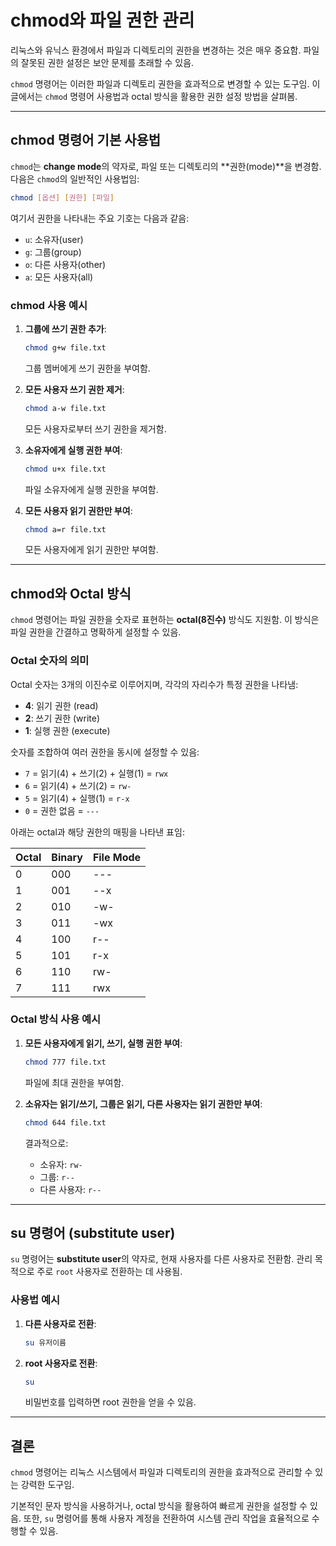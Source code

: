 
# chmod와 파일 권한 관리

리눅스와 유닉스 환경에서 파일과 디렉토리의 권한을 변경하는 것은 매우 중요함. 파일의 잘못된 권한 설정은 보안 문제를 초래할 수 있음. 

`chmod` 명령어는 이러한 파일과 디렉토리 권한을 효과적으로 변경할 수 있는 도구임. 이 글에서는 `chmod` 명령어 사용법과 octal 방식을 활용한 권한 설정 방법을 살펴봄.

---

## chmod 명령어 기본 사용법

`chmod`는 **change mode**의 약자로, 파일 또는 디렉토리의 **권한(mode)**을 변경함. 다음은 `chmod`의 일반적인 사용법임:

```bash
chmod [옵션] [권한] [파일]
```

여기서 권한을 나타내는 주요 기호는 다음과 같음:
- `u`: 소유자(user)
- `g`: 그룹(group)
- `o`: 다른 사용자(other)
- `a`: 모든 사용자(all)

### chmod 사용 예시

1. **그룹에 쓰기 권한 추가**:
   ```bash
   chmod g+w file.txt
   ```
   그룹 멤버에게 쓰기 권한을 부여함.

2. **모든 사용자 쓰기 권한 제거**:
   ```bash
   chmod a-w file.txt
   ```
   모든 사용자로부터 쓰기 권한을 제거함.

3. **소유자에게 실행 권한 부여**:
   ```bash
   chmod u+x file.txt
   ```
   파일 소유자에게 실행 권한을 부여함.

4. **모든 사용자 읽기 권한만 부여**:
   ```bash
   chmod a=r file.txt
   ```
   모든 사용자에게 읽기 권한만 부여함.

---

## chmod와 Octal 방식

`chmod` 명령어는 파일 권한을 숫자로 표현하는 **octal(8진수)** 방식도 지원함. 이 방식은 파일 권한을 간결하고 명확하게 설정할 수 있음.

### Octal 숫자의 의미

Octal 숫자는 3개의 이진수로 이루어지며, 각각의 자리수가 특정 권한을 나타냄:
- **4**: 읽기 권한 (read)
- **2**: 쓰기 권한 (write)
- **1**: 실행 권한 (execute)

숫자를 조합하여 여러 권한을 동시에 설정할 수 있음:
- `7` = 읽기(4) + 쓰기(2) + 실행(1) = `rwx`
- `6` = 읽기(4) + 쓰기(2) = `rw-`
- `5` = 읽기(4) + 실행(1) = `r-x`
- `0` = 권한 없음 = `---`

아래는 octal과 해당 권한의 매핑을 나타낸 표임:

| Octal | Binary | File Mode |
|-------|--------|-----------|
| 0     | 000    | ---       |
| 1     | 001    | --x       |
| 2     | 010    | -w-       |
| 3     | 011    | -wx       |
| 4     | 100    | r--       |
| 5     | 101    | r-x       |
| 6     | 110    | rw-       |
| 7     | 111    | rwx       |


### Octal 방식 사용 예시

1. **모든 사용자에게 읽기, 쓰기, 실행 권한 부여**:
   ```bash
   chmod 777 file.txt
   ```
   파일에 최대 권한을 부여함.

2. **소유자는 읽기/쓰기, 그룹은 읽기, 다른 사용자는 읽기 권한만 부여**:
   ```bash
   chmod 644 file.txt
   ```
   결과적으로:
   - 소유자: `rw-`
   - 그룹: `r--`
   - 다른 사용자: `r--`

---

## su 명령어 (substitute user)

`su` 명령어는 **substitute user**의 약자로, 현재 사용자를 다른 사용자로 전환함. 관리 목적으로 주로 `root` 사용자로 전환하는 데 사용됨.

### 사용법 예시

1. **다른 사용자로 전환**:
   ```bash
   su 유저이름
   ```

2. **root 사용자로 전환**:
   ```bash
   su
   ```
   비밀번호를 입력하면 root 권한을 얻을 수 있음.

---

## 결론

`chmod` 명령어는 리눅스 시스템에서 파일과 디렉토리의 권한을 효과적으로 관리할 수 있는 강력한 도구임. 

기본적인 문자 방식을 사용하거나, octal 방식을 활용하여 빠르게 권한을 설정할 수 있음. 또한, `su` 명령어를 통해 사용자 계정을 전환하여 시스템 관리 작업을 효율적으로 수행할 수 있음.
